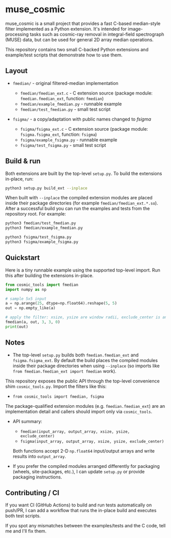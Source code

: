 # muse_cosmic

muse_cosmic is a small project that provides a fast C-based median-style filter
implemented as a Python extension. It's intended for image-processing tasks such
as cosmic-ray removal in integral-field spectrograph (MUSE) data, but can be
used for general 2D array median operations.

This repository contains two small C-backed Python extensions and example/test scripts that demonstrate how to use them.

## Layout

- `fmedian/` - original filtered-median implementation
  - `fmedian/fmedian_ext.c` - C extension source (package module: `fmedian.fmedian_ext`, function: `fmedian`)
  - `fmedian/example_fmedian.py` - runnable example
  - `fmedian/test_fmedian.py` - small test script

- `fsigma/` - a copy/adaptation with public names changed to *fsigma*
  - `fsigma/fsigma_ext.c` - C extension source (package module: `fsigma.fsigma_ext`, function: `fsigma`)
  - `fsigma/example_fsigma.py` - runnable example
  - `fsigma/test_fsigma.py` - small test script

## Build & run

Both extensions are built by the top-level `setup.py`. To build the extensions in-place, run:

```bash
python3 setup.py build_ext --inplace
```

When built with `--inplace` the compiled extension modules are placed inside
their package directories (for example `fmedian/fmedian_ext.*.so`). After a
successful build you can run the examples and tests from the repository root. For example:

```bash
python3 fmedian/test_fmedian.py
python3 fmedian/example_fmedian.py

python3 fsigma/test_fsigma.py
python3 fsigma/example_fsigma.py
```

## Quickstart

Here is a tiny runnable example using the supported top-level import. Run
this after building the extensions in-place.

```python
from cosmic_tools import fmedian
import numpy as np

# sample 5x5 input
a = np.arange(25, dtype=np.float64).reshape(5, 5)
out = np.empty_like(a)

# apply the filter: xsize, ysize are window radii, exclude_center is an int
fmedian(a, out, 3, 3, 0)
print(out)
```

## Notes

- The top-level `setup.py` builds both `fmedian.fmedian_ext` and `fsigma.fsigma_ext`.
  By default the build places the compiled modules inside their package directories when
  using `--inplace` (so imports like `from fmedian.fmedian_ext import fmedian` work).

This repository exposes the public API through the top-level convenience
shim `cosmic_tools.py`. Import the filters like this:

- `from cosmic_tools import fmedian, fsigma`

The package-qualified extension modules (e.g. `fmedian.fmedian_ext`) are an
implementation detail and callers should import only via `cosmic_tools`.

- API summary:
  - `fmedian(input_array, output_array, xsize, ysize, exclude_center)`
  - `fsigma(input_array, output_array, xsize, ysize, exclude_center)`

  Both functions accept 2-D `np.float64` input/output arrays and write results into
  `output_array`.

- If you prefer the compiled modules arranged differently for packaging (wheels,
  site-packages, etc.), I can update `setup.py` or provide packaging
  instructions.

## Contributing / CI

If you want CI (GitHub Actions) to build and run tests automatically on
push/PR, I can add a workflow that runs the in-place build and executes both
test scripts.

If you spot any mismatches between the examples/tests and the C code, tell me and I'll fix them.
